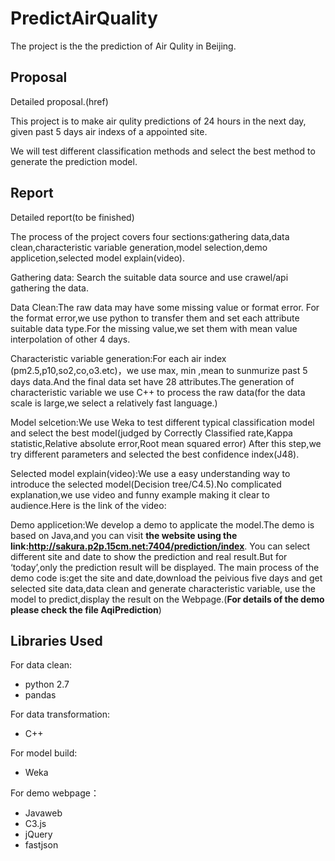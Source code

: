 # PredictAirQuality
The project is the the prediction of Air Qulity in Beijing.

## Proposal ##

Detailed proposal.(href)

This project is to make air qulity predictions of 24 hours in the next day, given past 5 days air indexs of a appointed site.


We will test different classification methods and select the best method to generate the prediction model.

## Report ##

Detailed report(to be finished)

The process of the project covers four sections:gathering data,data clean,characteristic variable generation,model selection,demo applicetion,selected model explain(video).

Gathering data: Search the suitable data source and use crawel/api gathering the data.

Data Clean:The raw data may have some missing value or format error. For the format error,we use python to transfer them and set each attribute suitable data type.For the missing value,we set them with mean value interpolation of other 4 days.

Characteristic variable generation:For each air index (pm2.5,p10,so2,co,o3.etc)，we use max, min ,mean to sunmurize past 5 days data.And the final data set have 28 attributes.The generation of characteristic variable we use C++ to process the raw data(for the data scale is large,we select a relatively fast language.)

Model selcetion:We use Weka to test different typical classification model and select the best model(judged by Correctly Classified rate,Kappa statistic,Relative absolute error,Root mean squared error) After this step,we try different parameters and selected the best confidence index(J48).

Selected model explain(video):We use a easy understanding way to introduce the selected model(Decision tree/C4.5).No complicated explanation,we use video and funny example making it clear to audience.Here is the link of the video: 

Demo applicetion:We develop a demo to applicate the model.The demo is based on Java,and you can visit **the website using the link:http://sakura.p2p.15cm.net:7404/prediction/index**.
You can select different site and date to show the prediction and real result.But for ‘today’,only the prediction result will be displayed. The main process of the demo code is:get the site and date,download the peivious five days and get selected site data,data clean and generate characteristic variable, use the model to predict,display the result on the Webpage.(**For details of the demo please check the file AqiPrediction**)

## Libraries Used ##
For data clean:

- python 2.7
- pandas

For data transformation:

- C++

For model build:

- Weka

For demo webpage：

- Javaweb
- C3.js
- jQuery
- fastjson
